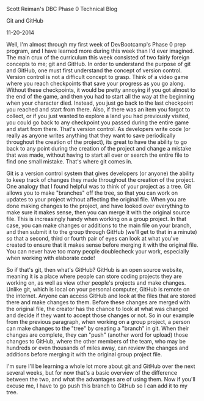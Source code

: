 Scott Reiman's DBC Phase 0 Technical Blog

Git and GitHub

11-20-2014

Well, I'm almost through my first week of DevBootcamp's Phase 0 prep program, and I have learned more during this week than I'd ever imagined.  The main crux of the curriculum this week consisted of two fairly foreign concepts to me; git and GitHub.  In order to understand the purpose of git and GitHub, one must first understand the concept of version control.  Version control is not a difficult concept to grasp.  Think of a video game where you reach checkpoints that save your progress as you go along.  Without these checkpoints, it would be pretty annoying if you got almost to the end of the game, and then you had to start all the way at the beginning when your character died.  Instead, you just go back to the last checkpoint you reached and start from there. Also, if there was an item you forgot to collect, or if you just wanted to explore a land you had previously visited, you could go back to any checkpoint you passed during the entire game and start from there. That's version control.  As developers write code (or really as anyone writes anything that they want to save periodically throughout the creation of the project), its great to have the ability to go back to any point during the creation of the project and change a mistake that was made, without having to start all over or search the entire file to find one small mistake.  That's where git comes in.  

Git is a version control system that gives developers (or anyone) the ability to keep track of changes they made throughout the creation of the project.  One analogy that I found helpful was to think of your project as a tree.  Git allows you to make "branches" off the tree, so that you can work on updates to your project without affecting the original file.  When you are done making changes to the project, and have looked over everything to make sure it makes sense, then you can merge it with the original source file.  This is increasingly handy when working on a group project.  In that case, you can make changes or additions to the main file on your branch, and then submit it to the group through GitHub (we'll get to that in a minute) so that a second, third or fourth pair of eyes can look at what you've created to ensure that it makes sense before merging it with the original file.  You can never have too many people doublecheck your work, especially when working with elaborate code!

So if that's git, then what's GitHub? GitHub is an open source website, meaning it is a place where people can store coding projects they are working on, as well as view other people's projects and make changes.  Unlike git, which is local on your personal computer, GitHub is remote on the internet.  Anyone can access GitHub and look at the files that are stored there and make changes to them.  Before these changes are merged with the original file, the creator has the chance to look at what was changed and decide if they want to accept those changes or not.  So in our example from the previous paragraph, when working on a group project, a person can make changes to the "tree" by creating a "branch" in git.  When their changes are complete, they can "push" (another word for upload) those changes to GitHub, where the other members of the team, who may be hundreds or even thousands of miles away, can review the changes and additions before merging it with the original group project file.

I'm sure I'll be learning a whole lot more about git and GitHub over the next several weeks, but for now that's a basic overview of the difference between the two, and what the advantages are of using them.  Now if you'll excuse me, I have to go push this branch to GitHub so I can add it to my tree.   



